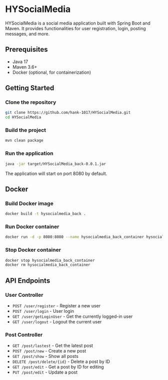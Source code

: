 # HYSocialMedia

HYSocialMedia is a social media application built with Spring Boot and Maven. It provides functionalities for user registration, login, posting messages, and more.

## Prerequisites

- Java 17
- Maven 3.6+
- Docker (optional, for containerization)

## Getting Started

### Clone the repository

```sh
git clone https://github.com/hank-1017/HYSocialMedia.git
cd HYSocialMedia
```

### Build the project

```sh
mvn clean package
```

### Run the application

```sh
java -jar target/HYSocialMedia_back-0.0.1.jar
```

The application will start on port 8080 by default.

## Docker

### Build Docker image

```sh
docker build -t hysocialmedia_back .
```

### Run Docker container

```sh
docker run -d -p 8080:8080 --name hysocialmedia_back_container hysocialmedia_back
```

### Stop Docker container

```sh
docker stop hysocialmedia_back_container
docker rm hysocialmedia_back_container
```

## API Endpoints

### User Controller

- `POST /user/register` - Register a new user
- `POST /user/login` - User login
- `GET /user/getLoginUser` - Get the currently logged-in user
- `GET /user/logout` - Logout the current user

### Post Controller

- `GET /post/lastest` - Get the latest post
- `POST /post/new` - Create a new post
- `GET /post/show` - Show all posts
- `DELETE /post/delete/{id}` - Delete a post by ID
- `GET /post/edit` - Get a post by ID for editing
- `PUT /post/edit` - Update a post



